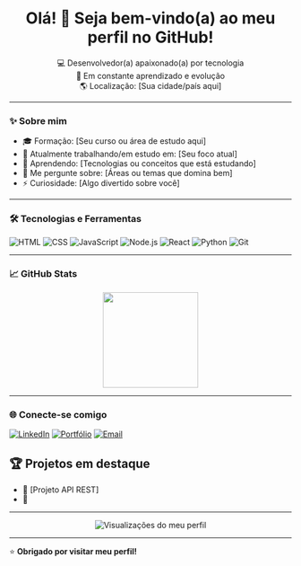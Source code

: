 <!-- Perfil README para GitHub -->

<h1 align="center">Olá! 👋 Seja bem-vindo(a) ao meu perfil no GitHub!</h1>

<p align="center">
  💻 Desenvolvedor(a) apaixonado(a) por tecnologia <br>
  🚀 Em constante aprendizado e evolução <br>
  🌎 Localização: [Sua cidade/país aqui] <br>
</p>

---

### ✨ Sobre mim

- 🎓 Formação: [Seu curso ou área de estudo aqui]
- 🔭 Atualmente trabalhando/em estudo em: [Seu foco atual]
- 🌱 Aprendendo: [Tecnologias ou conceitos que está estudando]
- 💬 Me pergunte sobre: [Áreas ou temas que domina bem]
- ⚡ Curiosidade: [Algo divertido sobre você]

---

### 🛠️ Tecnologias e Ferramentas

![HTML](https://img.shields.io/badge/-HTML5-E34F26?style=flat&logo=html5&logoColor=white)
![CSS](https://img.shields.io/badge/-CSS3-1572B6?style=flat&logo=css3)
![JavaScript](https://img.shields.io/badge/-JavaScript-F7DF1E?style=flat&logo=javascript&logoColor=black)
![Node.js](https://img.shields.io/badge/-Node.js-339933?style=flat&logo=nodedotjs&logoColor=white)
![React](https://img.shields.io/badge/-React-61DAFB?style=flat&logo=react&logoColor=black)
![Python](https://img.shields.io/badge/-Python-3776AB?style=flat&logo=python&logoColor=white)
![Git](https://img.shields.io/badge/-Git-F05032?style=flat&logo=git&logoColor=white)
<!-- Adicione ou remova badges conforme sua stack -->

---

### 📈 GitHub Stats

<div align="center">
  <img height="170em" src="https://github-readme-stats.vercel.app/api?username=raph-ms&show_icons=true&theme=github_dark" />
</div>

---

### 🌐 Conecte-se comigo

[![LinkedIn](https://img.shields.io/badge/-LinkedIn-0A66C2?style=flat&logo=linkedin&logoColor=white)](https://linkedin.com/in/seu-usuario)
[![Portfólio](https://img.shields.io/badge/-Portfólio-000?style=flat&logo=google-chrome&logoColor=white)](https://seuportfolio.com)
[![Email](https://img.shields.io/badge/-Email-D14836?style=flat&logo=gmail&logoColor=white)](mailto:seuemail@gmail.com)
## 🏆 Projetos em destaque

- 🔗 [Projeto API REST]
- 🔗 

---

<p align="center">
  <img src="https://komarev.com/ghpvc/?username=RaulRenshaw&color=800080&label=Perfil%20Visualizado&style=for-the-badge" alt="Visualizações do meu perfil"/>
</p>

---

⭐️ **Obrigado por visitar meu perfil!**
